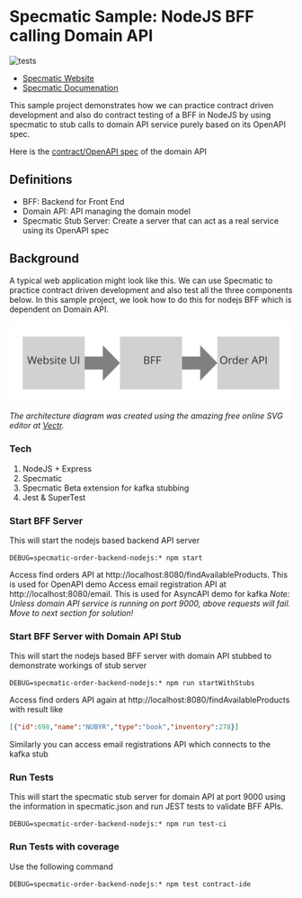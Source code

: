 # Specmatic Sample: NodeJS BFF calling Domain API
![tests](https://github.com/znsio/specmatic-order-backend-nodejs/actions/workflows/test.yml/badge.svg)

* [Specmatic Website](https://specmatic.in)
* [Specmatic Documenation](https://specmatic.in/documentation.html)

This sample project demonstrates how we can practice contract driven development and also do contract testing of a BFF in NodeJS by using specmatic to stub calls to domain API service purely based on its OpenAPI spec.

Here is the [contract/OpenAPI spec](https://github.com/znsio/specmatic-order-contracts/blob/main/in/specmatic/examples/store/API_order_v1.yaml) of the domain API

## Definitions
* BFF: Backend for Front End
* Domain API: API managing the domain model
* Specmatic Stub Server: Create a server that can act as a real service using its OpenAPI spec

## Background
A typical web application might look like this. We can use Specmatic to practice contract driven development and also test all the three components below. In this sample project, we look how to do this for nodejs BFF which is dependent on Domain API.

![HTML client talks to client API which talks to backend API](specmatic-sample-architecture.svg)
 
_The architecture diagram was created using the amazing free online SVG editor at [Vectr](https://vectr.com)._

### Tech
1. NodeJS + Express
2. Specmatic
3. Specmatic Beta extension for kafka stubbing
4. Jest & SuperTest

### Start BFF Server
This will start the nodejs based backend API server
```shell
DEBUG=specmatic-order-backend-nodejs:* npm start
```
Access find orders API at http://localhost:8080/findAvailableProducts. This is used for OpenAPI demo
Access email registration API at http://localhost:8080/email. This is used for AsyncAPI demo for kafka
_*Note:* Unless domain API service is running on port 9000, above requests will fail. Move to next section for solution!_

### Start BFF Server with Domain API Stub
This will start the nodejs based BFF server with domain API stubbed to demonstrate workings of stub server
```shell
DEBUG=specmatic-order-backend-nodejs:* npm run startWithStubs
```
Access find orders API again at http://localhost:8080/findAvailableProducts with result like
```json
[{"id":698,"name":"NUBYR","type":"book","inventory":278}]
```
Similarly you can access email registrations API which connects to the kafka stub

### Run Tests
This will start the specmatic stub server for domain API at port 9000 using the information in specmatic.json and run JEST tests to validate BFF APIs.
```shell
DEBUG=specmatic-order-backend-nodejs:* npm run test-ci
```

### Run Tests with coverage
Use the following command
```shell
DEBUG=specmatic-order-backend-nodejs:* npm test contract-ide
```